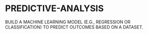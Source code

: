 # PREDICTIVE-ANALYSIS
BUILD A MACHINE LEARNING MODEL (E.G., REGRESSION OR CLASSIFICATION) TO PREDICT OUTCOMES BASED ON A DATASET.
